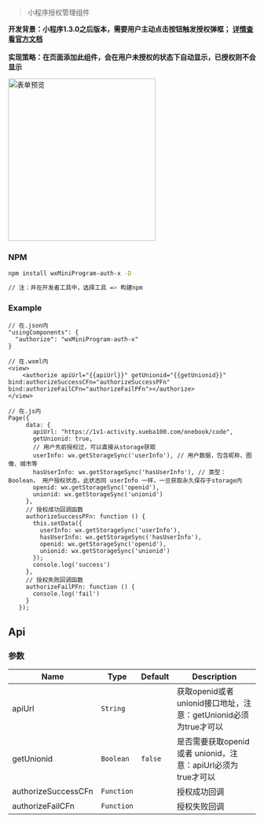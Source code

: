 > 小程序授权管理组件

**开发背景：小程序1.3.0之后版本，需要用户主动点击按钮触发授权弹框；**
**<a href="https://developers.weixin.qq.com/miniprogram/dev/component/button.html">详情查看官方文档</a>**
<br/><br/>
**实现策略：在页面添加此组件，会在用户未授权的状态下自动显示，已授权则不会显示**

<img src="http://wenba-ooo-qiniu.xueba100.com/89e4c1ca6d7ff26f3b9932b93dde62aa.png" alt="表单预览" width="300" height="330">


### NPM

``` bash
npm install wxMiniProgram-auth-x -D

// 注：并在开发者工具中，选择工具 => 构建npm
```
### Example

```
// 在.json内
"usingComponents": {
  "authorize": "wxMiniProgram-auth-x"
}

// 在.wxml内
<view>
    <authorize apiUrl="{{apiUrl}}" getUnionid="{{getUnionid}}" bind:authorizeSuccessCFn="authorizeSuccessPFn" bind:authorizeFailCFn="authorizeFailPFn"></authorize>
</view>

// 在.js内
Page({
     data: {
       apiUrl: "https://1v1-activity.xueba100.com/onebook/code",
       getUnionid: true,
       // 用户先前授权过，可以直接从storage获取
       userInfo: wx.getStorageSync('userInfo'), // 用户数据，包含昵称、图像、城市等
       hasUserInfo: wx.getStorageSync('hasUserInfo'), // 类型：Boolean， 用户授权状态，此状态同 userInfo 一样，一旦获取永久保存于storage内
       openid: wx.getStorageSync('openid'),
       unionid: wx.getStorageSync('unionid')
     },
     // 授权成功回调函数
     authorizeSuccessPFn: function () {
       this.setData({
         userInfo: wx.getStorageSync('userInfo'),
         hasUserInfo: wx.getStorageSync('hasUserInfo'),
         openid: wx.getStorageSync('openid'),
         unionid: wx.getStorageSync('unionid')
       });
       console.log('success')
     },
     // 授权失败回调函数
     authorizeFailPFn: function () {
       console.log('fail')
     }
   });
```

## Api
### 参数
| Name                        | Type        | Default      | Description                      |
|-----------------------------|-------------|--------------|--------------------------------------------------------------------|
| apiUrl                      | `String`    |              | 获取openid或者unionid接口地址，注意：getUnionid必须为true才可以          |
| getUnionid                  | `Boolean`   | `false`      | 是否需要获取openid 或者 unionid，注意：apiUrl必须为true才可以             |
| authorizeSuccessCFn         | `Function`  |              | 授权成功回调                      |
| authorizeFailCFn            | `Function`  |              | 授权失败回调                      |




